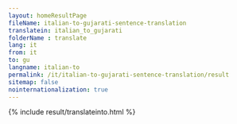 ```yaml
---
layout: homeResultPage
fileName: italian-to-gujarati-sentence-translation
translatein: italian_to_gujarati
folderName : translate
lang: it
from: it
to: gu
langname: italian-to
permalink: /it/italian-to-gujarati-sentence-translation/result
sitemap: false
nointernationalization: true
---
```

{% include result/translateinto.html %}

<script src="/js/result/translation.js" data-foldername="{{page.folderName}}" data-lang="{{page.lang}}"></script>
